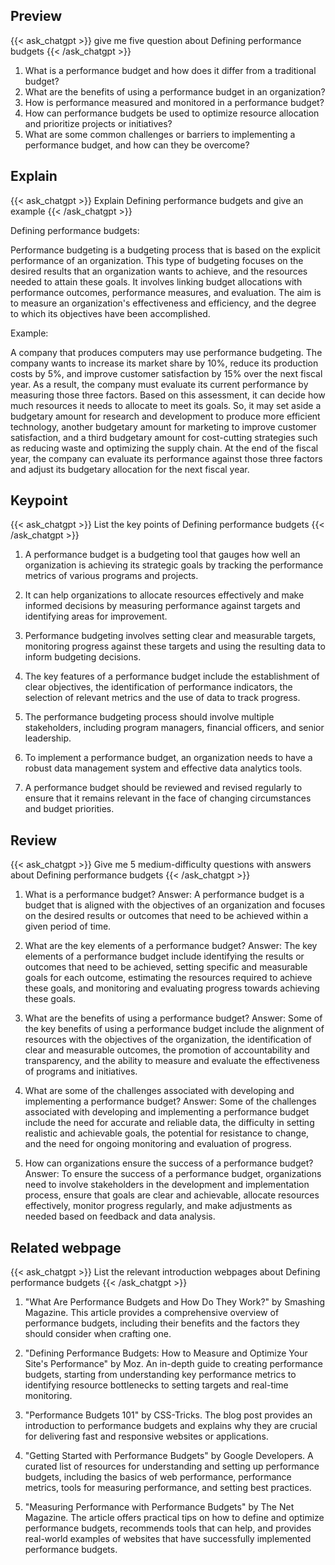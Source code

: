 ## Preview
{{< ask_chatgpt >}}
give me five question about Defining performance budgets
{{< /ask_chatgpt >}}



1. What is a performance budget and how does it differ from a traditional budget? 
2. What are the benefits of using a performance budget in an organization? 
3. How is performance measured and monitored in a performance budget? 
4. How can performance budgets be used to optimize resource allocation and prioritize projects or initiatives? 
5. What are some common challenges or barriers to implementing a performance budget, and how can they be overcome?   

## Explain
{{< ask_chatgpt >}}
Explain Defining performance budgets and give an example
{{< /ask_chatgpt >}}



Defining performance budgets:

Performance budgeting is a budgeting process that is based on the explicit performance of an organization. This type of budgeting focuses on the desired results that an organization wants to achieve, and the resources needed to attain these goals. It involves linking budget allocations with performance outcomes, performance measures, and evaluation. The aim is to measure an organization's effectiveness and efficiency, and the degree to which its objectives have been accomplished.

Example:

A company that produces computers may use performance budgeting. The company wants to increase its market share by 10%, reduce its production costs by 5%, and improve customer satisfaction by 15% over the next fiscal year. As a result, the company must evaluate its current performance by measuring those three factors. Based on this assessment, it can decide how much resources it needs to allocate to meet its goals. So, it may set aside a budgetary amount for research and development to produce more efficient technology, another budgetary amount for marketing to improve customer satisfaction, and a third budgetary amount for cost-cutting strategies such as reducing waste and optimizing the supply chain. At the end of the fiscal year, the company can evaluate its performance against those three factors and adjust its budgetary allocation for the next fiscal year.   

## Keypoint
{{< ask_chatgpt >}}
List the key points of Defining performance budgets
{{< /ask_chatgpt >}}



1. A performance budget is a budgeting tool that gauges how well an organization is achieving its strategic goals by tracking the performance metrics of various programs and projects.

2. It can help organizations to allocate resources effectively and make informed decisions by measuring performance against targets and identifying areas for improvement.

3. Performance budgeting involves setting clear and measurable targets, monitoring progress against these targets and using the resulting data to inform budgeting decisions.

4. The key features of a performance budget include the establishment of clear objectives, the identification of performance indicators, the selection of relevant metrics and the use of data to track progress.

5. The performance budgeting process should involve multiple stakeholders, including program managers, financial officers, and senior leadership.

6. To implement a performance budget, an organization needs to have a robust data management system and effective data analytics tools.

7. A performance budget should be reviewed and revised regularly to ensure that it remains relevant in the face of changing circumstances and budget priorities.   

## Review
{{< ask_chatgpt >}}
Give me 5 medium-difficulty questions with answers about Defining performance budgets
{{< /ask_chatgpt >}}



1. What is a performance budget?
Answer: A performance budget is a budget that is aligned with the objectives of an organization and focuses on the desired results or outcomes that need to be achieved within a given period of time.

2. What are the key elements of a performance budget?
Answer: The key elements of a performance budget include identifying the results or outcomes that need to be achieved, setting specific and measurable goals for each outcome, estimating the resources required to achieve these goals, and monitoring and evaluating progress towards achieving these goals.

3. What are the benefits of using a performance budget?
Answer: Some of the key benefits of using a performance budget include the alignment of resources with the objectives of the organization, the identification of clear and measurable outcomes, the promotion of accountability and transparency, and the ability to measure and evaluate the effectiveness of programs and initiatives.

4. What are some of the challenges associated with developing and implementing a performance budget?
Answer: Some of the challenges associated with developing and implementing a performance budget include the need for accurate and reliable data, the difficulty in setting realistic and achievable goals, the potential for resistance to change, and the need for ongoing monitoring and evaluation of progress.

5. How can organizations ensure the success of a performance budget?
Answer: To ensure the success of a performance budget, organizations need to involve stakeholders in the development and implementation process, ensure that goals are clear and achievable, allocate resources effectively, monitor progress regularly, and make adjustments as needed based on feedback and data analysis.   

## Related webpage
{{< ask_chatgpt >}}
List the relevant introduction webpages about Defining performance budgets
{{< /ask_chatgpt >}}



1. "What Are Performance Budgets and How Do They Work?" by Smashing Magazine. This article provides a comprehensive overview of performance budgets, including their benefits and the factors they should consider when crafting one.

2. "Defining Performance Budgets: How to Measure and Optimize Your Site's Performance" by Moz. An in-depth guide to creating performance budgets, starting from understanding key performance metrics to identifying resource bottlenecks to setting targets and real-time monitoring.

3. "Performance Budgets 101" by CSS-Tricks. The blog post provides an introduction to performance budgets and explains why they are crucial for delivering fast and responsive websites or applications.

4. "Getting Started with Performance Budgets" by Google Developers. A curated list of resources for understanding and setting up performance budgets, including the basics of web performance, performance metrics, tools for measuring performance, and setting best practices.

5. "Measuring Performance with Performance Budgets" by The Net Magazine. The article offers practical tips on how to define and optimize performance budgets, recommends tools that can help, and provides real-world examples of websites that have successfully implemented performance budgets.   

